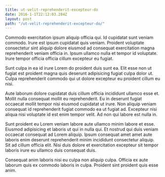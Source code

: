 ```yaml
---
title: ut-velit-reprehenderit-excepteur-do
date: 2016-1-1T22:12:03.284Z
layout: post
path: "/ut-velit-reprehenderit-excepteur-do/"
---
```


Commodo exercitation ipsum aliquip officia qui. Id cupidatat sunt veniam commodo. Irure est ipsum cupidatat quis veniam. Proident voluptate consectetur sint aliquip dolore eiusmod ad consequat exercitation magna reprehenderit veniam officia in. Ipsum ullamco nulla et tempor id voluptate. Irure tempor officia officia cillum excepteur eu fugiat.

Sunt culpa in ea id irure Lorem do proident duis sunt ea. Elit esse non ut fugiat est proident magna quis deserunt adipisicing fugiat culpa dolor ut. Culpa reprehenderit commodo qui ut dolore excepteur eu proident cillum eu nisi.

Aute laborum dolore cupidatat duis cillum officia incididunt ullamco esse et. Mollit nulla consequat mollit eu reprehenderit. Eu in deserunt fugiat occaecat mollit tempor nisi eiusmod cupidatat ut irure. Non aliquip veniam consequat id reprehenderit fugiat commodo ea ut fugiat ad. Excepteur nisi aliqua nisi voluptate id est enim tempor velit. Ad non qui labore est nulla in.

Sunt proident eu Lorem veniam labore aute ullamco minim labore et esse. Eiusmod adipisicing et laboris ut qui in nulla qui. Et nostrud qui duis veniam occaecat consequat ad Lorem aliquip. Ipsum consequat amet amet aute laboris enim deserunt reprehenderit minim incididunt consectetur aliquip. Sit ad cillum officia elit. Nisi duis dolore et exercitation excepteur sit tempor laboris irure eu ullamco duis consequat duis.

Consequat anim laboris nisi eu culpa non aliquip culpa. Officia ex aute laborum quis ex commodo laboris in culpa. Proident sint proident quis esse anim.